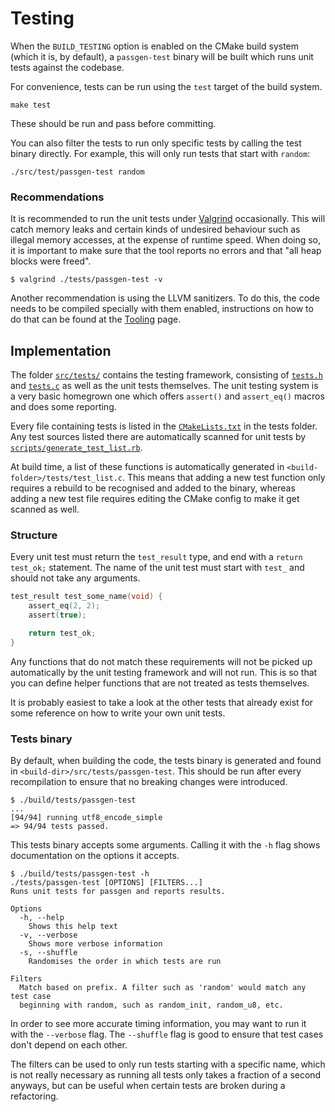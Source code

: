 # Testing

When the `BUILD_TESTING` option is enabled on the CMake build system (which it
is, by default), a `passgen-test` binary will be built which runs unit tests
against the codebase.

For convenience, tests can be run using the `test` target of the build system.

    make test

These should be run and pass before committing.

You can also filter the tests to run only specific tests by calling the test
binary directly. For example, this will only run tests that start with
`random`:

    ./src/test/passgen-test random

### Recommendations

It is recommended to run the unit tests under [Valgrind][valgrind]
occasionally.  This will catch memory leaks and certain kinds of undesired
behaviour such as illegal memory accesses, at the expense of runtime speed.
When doing so, it is important to make sure that the tool reports no errors and
that "all heap blocks were freed".

    $ valgrind ./tests/passgen-test -v

Another recommendation is using the LLVM sanitizers. To do this, the code needs
to be compiled specially with them enabled, instructions on how to do that can
be found at the [Tooling](../tooling.md) page.

## Implementation

The folder [`src/tests/`][tests-folder] contains the testing framework, consisting of
[`tests.h`][tests.h] and [`tests.c`][tests.c] as well as the unit tests
themselves. The unit testing system is a very basic homegrown one which offers
`assert()` and `assert_eq()` macros and does some reporting.

Every file containing tests is listed in the [`CMakeLists.txt`][cmakelists] in the tests folder. Any test
sources listed there are automatically scanned for unit tests by 
[`scripts/generate_test_list.rb`][generate-test-list].

At build time, a list of these functions is automatically generated in
`<build-folder>/tests/test_list.c`. This means that adding a new test function
only requires a rebuild to be recognised and added to the binary, whereas
adding a new test file requires editing the CMake config to make it get
scanned as well.

### Structure

Every unit test must return the `test_result` type, and end with a `return
test_ok;` statement. The name of the unit test must start with `test_` and
should not take any arguments.

```c
test_result test_some_name(void) {
    assert_eq(2, 2);
    assert(true);

    return test_ok;
}
```

Any functions that do not match these requirements will not be picked up
automatically by the unit testing framework and will not run. This is so that
you can define helper functions that are not treated as tests themselves.

It is probably easiest to take a look at the other tests that already exist for
some reference on how to write your own unit tests.

### Tests binary

By default, when building the code, the tests binary is generated and found in
`<build-dir>/src/tests/passgen-test`. This should be run after every
recompilation to ensure that no breaking changes were introduced.

    $ ./build/tests/passgen-test
    ...
    [94/94] running utf8_encode_simple
    => 94/94 tests passed.

This tests binary accepts some arguments. Calling it with the `-h` flag shows
documentation on the options it accepts.

    $ ./build/tests/passgen-test -h
    ./tests/passgen-test [OPTIONS] [FILTERS...]
    Runs unit tests for passgen and reports results.

    Options
      -h, --help
        Shows this help text
      -v, --verbose
        Shows more verbose information
      -s, --shuffle
        Randomises the order in which tests are run

    Filters
      Match based on prefix. A filter such as 'random' would match any test case
      beginning with random, such as random_init, random_u8, etc.

In order to see more accurate timing information, you may want to run it with
the `--verbose` flag. The `--shuffle` flag is good to ensure that test cases
don't depend on each other.

The filters can be used to only run tests starting with a specific name, which
is not really necessary as running all tests only takes a fraction of a second
anyways, but can be useful when certain tests are broken during a refactoring.

[tests-folder]: https://gitlab.com/xfbs/passgen/-/tree/master/src/tests
[tests.h]: https://gitlab.com/xfbs/passgen/-/blob/master/src/tests/tests.h
[tests.c]: https://gitlab.com/xfbs/passgen/-/blob/master/src/tests/tests.c
[cmakelists]: https://gitlab.com/xfbs/passgen/-/blob/master/src/tests/CMakeLists.txt
[generate-test-list]: https://gitlab.com/xfbs/passgen/-/blob/master/scripts/generate-test-list.rb
[valgrind]: https://valgrind.org/
